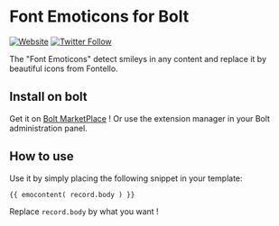 # Font Emoticons for Bolt

[![Website](https://img.shields.io/website-up-down-green-red/https/pixelswap.fr.svg?label=PixelSwap.fr)](https://pixelswap.fr/)
[![Twitter Follow](https://img.shields.io/twitter/follow/mikescops.svg?style=social&label=Follow&style=flat-square)](https://twitter.com/mikescops)

The "Font Emoticons" detect smileys in any content and replace it by beautiful icons from Fontello. 


## Install on bolt

Get it on [Bolt MarketPlace](https://market.bolt.cm/) !
Or use the extension manager in your Bolt administration panel.


## How to use

Use it by simply placing the following snippet in your template:


```
{{ emocontent( record.body ) }}
```

Replace `record.body` by what you want !

